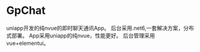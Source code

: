 # GpChat
uniapp开发的纯nvue的即时聊天通讯App。
后台采用.net6,一套解决方案，分布式部署。
App采用uniapp的纯nvue，性能更好。
后台管理采用vue+elementui。
